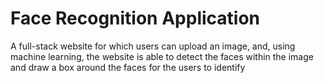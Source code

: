 # Face Recognition Application

A full-stack website for which users can upload an image, and, using machine learning, the website is able to detect the faces within the image and draw a box around the faces for the users to identify


